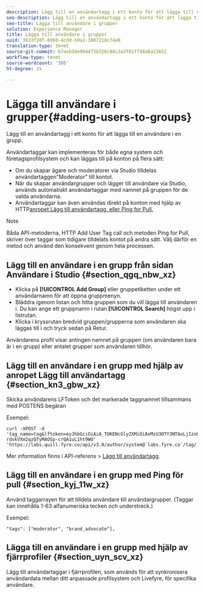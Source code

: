 ```yaml
---
description: Lägg till en användartagg i ett konto för att lägga till en användare i en grupp.
seo-description: Lägg till en användartagg i ett konto för att lägga till en användare i en grupp.
seo-title: Lägga till användare i grupper
solution: Experience Manager
title: Lägga till användare i grupper
uuid: 3633f2df-8d60-4cdd-b9a2-3807218c74a0
translation-type: tm+mt
source-git-commit: 67aeb3de964473b326c88c3a3f81ff48a6a12652
workflow-type: tm+mt
source-wordcount: '395'
ht-degree: 1%

---
```



# Lägga till användare i grupper{#adding-users-to-groups}

Lägg till en användartagg i ett konto för att lägga till en användare i en grupp.

Användartaggar kan implementeras för både egna system och företagsprofilsystem och kan läggas till på konton på flera sätt:

* Om du skapar ägare och moderatorer via Studio tilldelas användartaggen&quot;Moderator&quot; till kontot.
* När du skapar användargrupper och lägger till användare via Studio, används automatiskt användartaggar med namnet på gruppen för de valda användarna.
* Användartaggar kan även användas direkt på konton med hjälp av HTTP[anropet Lägg till användartagg, eller Ping for Pull.](https://api.livefyre.com/docs#add-user-tag)

>[!NOTE]
>
>Båda API-metoderna, HTTP Add User Tag call och metoden Ping for Pull, skriver över taggar som tidigare tilldelats kontot på andra sätt. Välj därför en metod och använd den konsekvent genom hela processen.

## Lägg till en användare i en grupp från sidan Användare i Studio {#section_qgq_nbw_xz}

* Klicka på **[!UICONTROL Add Group]** eller gruppetiketten under ett användarnamn för att öppna gruppmenyn.
* Bläddra igenom listan och hitta gruppen som du vill lägga till användaren i. Du kan ange ett gruppnamn i rutan **[!UICONTROL Search]** högst upp i listrutan.
* Klicka i kryssrutan bredvid gruppen/grupperna som användaren ska läggas till i och tryck sedan på Retur.

Användarens profil visar antingen namnet på gruppen (om användaren bara är i en grupp) eller antalet grupper som användaren tillhör.

## Lägg till en användare i en grupp med hjälp av anropet Lägg till användartagg {#section_kn3_gbw_xz}

Skicka användarens LFToken och det markerade taggnamnet tillsammans med POSTENS begäran

Exempel:

```
curl -XPOST -d 'tag_name=tag&lftoken=eyJhbGciOiAiA_TOKENcGlyZXMiOiAxMzU3OTY3NTAxLjIzn0.KoyXUVCavt-rdvkVXm2qzQTyMAOSp-crQA1uL1ht9WU' 'https://labs.quill.fyre.co/api/v3.0/author/system@`labs.fyre.co`/tag/'
```


Mer information finns i API-referens > [Lägg till användartagg](https://api.livefyre.com/docs/apis/by-category/user-management#operation=urn:livefyre:apis:quill:operations:api:v3.0:author:tags:method=post).

## Lägg till en användare i en grupp med Ping för pull {#section_kyj_11w_xz}

Använd taggarrayen för att tilldela användare till användargrupper. (Taggar kan innehålla 1-63 alfanumeriska tecken och understreck.)

Exempel:

```
"tags": ["moderator", "brand_advocate"],
```

## Lägga till en användare i en grupp med hjälp av fjärrprofiler {#section_uyn_scv_xz}

Lägg till användartaggar i fjärrprofilen, som används för att synkronisera användardata mellan ditt anpassade profilsystem och Livefyre, för specifika användare.

